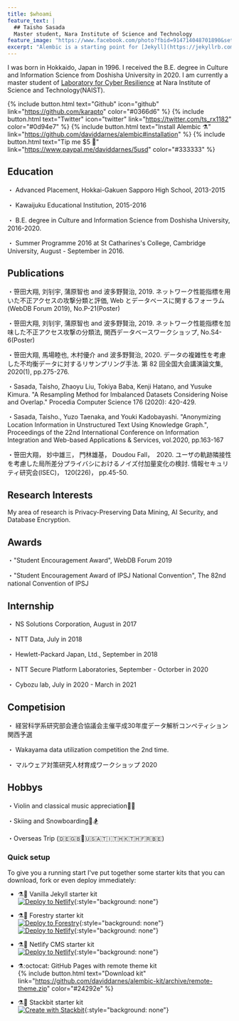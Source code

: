 ```yaml
---
title: $whoami
feature_text: |
  ## Taisho Sasada
  Master student, Nara Institute of Science and Technology 
feature_image: "https://www.facebook.com/photo?fbid=914714048701890&set=picfp.100004899093839"
excerpt: "Alembic is a starting point for [Jekyll](https://jekyllrb.com/) projects. Rather than starting from scratch, this boilerplate is designed to get the ball rolling immediately. Install it, configure it, tweak it, push it."
---
```




I was born in Hokkaido, Japan in 1996. I received the B.E. degree in Culture and Information Science from Doshisha University in 2020. 
I am currently a master student of [Laboratory for Cyber Resilience](https://iplab.naist.jp/) at Nara Institute of Science and Technology(NAIST).

{% include button.html text="Github" icon="github" link="https://github.com/karapto" color="#0366d6" %} {% include button.html text="Twitter" icon="twitter" link="https://twitter.com/ts_rx1182" color="#0d94e7" %} {% include button.html text="Install Alembic ⚗️" link="https://github.com/daviddarnes/alembic#installation" %} {% include button.html text="Tip me $5 💸" link="https://www.paypal.me/daviddarnes/5usd" color="#333333" %}

## Education
・ Advanced Placement, Hokkai-Gakuen Sapporo High School, 2013-2015

・ Kawaijuku Educational Institution, 2015-2016

・ B.E. degree in Culture and Information Science from Doshisha University, 2016-2020.

・ Summer Programme 2016 at St Catharines's College, Cambridge University, August - September in 2016.



## Publications
・笹田大翔, 刘钊宇, 蒲原智也 and 波多野賢治, 2019. ネットワーク性能指標を用いた不正アクセスの攻撃分類と評価, Web とデータベースに関するフォーラム (WebDB Forum 2019), No.P-21(Poster)

・笹田大翔, 刘钊宇, 蒲原智也 and 波多野賢治, 2019. ネットワーク性能指標を加味した不正アクセス攻撃の分類法, 関西データベースワークショップ, No.S4-6(Poster)

・笹田大翔, 馬場睦也, 木村優介 and 波多野賢治, 2020. データの複雑性を考慮した不均衡データに対するリサンプリング手法. 第 82 回全国大会講演論文集, 2020(1), pp.275-276.

・Sasada, Taisho, Zhaoyu Liu, Tokiya Baba, Kenji Hatano, and Yusuke Kimura. "A Resampling Method for Imbalanced Datasets Considering Noise and Overlap." Procedia Computer Science 176 (2020): 420-429.

・Sasada, Taisho., Yuzo Taenaka, and Youki Kadobayashi. "Anonymizing Location Information in Unstructured Text Using Knowledge Graph.", Proceedings of the 22nd International Conference on Information Integration and Web-based Applications & Services, vol.2020, pp.163-167

・笹田大翔， 妙中雄三， 門林雄基， Doudou Fall，　2020. ユーザの軌跡隣接性を考慮した局所差分プライバシにおけるノイズ付加量変化の検討. 情報セキュリティ研究会(ISEC)， 120(226)， pp.45-50.

## Research Interests
My area of research is Privacy-Preserving Data Mining, AI Security, and Database Encryption.

## Awards
・"Student Encouragement Award", WebDB Forum 2019

・"Student Encouragement Award of IPSJ National Convention", The 82nd national Convention of IPSJ

## Internship
・ NS Solutions Corporation, August in 2017

・ NTT Data, July in 2018

・ Hewlett-Packard Japan, Ltd., September in 2018

・ NTT Secure Platform Laboratories, September - Octorber in 2020

・ Cybozu lab, July in 2020 - March in 2021

## Competision
・ 経営科学系研究部会連合協議会主催平成30年度データ解析コンペティション関西予選

・ Wakayama data utilization competition the 2nd time.

・ マルウェア対策研究人材育成ワークショップ 2020

## Hobbys

・Violin and classical music appreciation🎻🎫

・Skiing and Snowboarding🎿🏂

・Overseas Trip (🇩🇪🇬🇧🏴󠁧󠁢󠁳󠁣󠁴󠁿🇺🇸🇦🇹🇮🇹🇭🇰🇹🇭🇫🇷🇧🇪)

### Quick setup

To give you a running start I've put together some starter kits that you can download, fork or even deploy immediately:

- ⚗️🍨 Vanilla Jekyll starter kit  
  [![Deploy to Netlify](https://www.netlify.com/img/deploy/button.svg)](https://app.netlify.com/start/deploy?repository=https://github.com/daviddarnes/alembic-kit){:style="background: none"}
- ⚗️🌲 Forestry starter kit  
  [![Deploy to Forestry](https://assets.forestry.io/import-to-forestry.svg)](https://app.forestry.io/quick-start?repo=daviddarnes/alembic-forestry-kit&engine=jekyll){:style="background: none"}  
  [![Deploy to Netlify](https://www.netlify.com/img/deploy/button.svg)](https://app.netlify.com/start/deploy?repository=https://github.com/daviddarnes/alembic-forestry-kit){:style="background: none"}
- ⚗️💠 Netlify CMS starter kit  
  [![Deploy to Netlify](https://www.netlify.com/img/deploy/button.svg)](https://app.netlify.com/start/deploy?repository=https://github.com/daviddarnes/alembic-netlifycms-kit&stack=cms){:style="background: none"}

- ⚗️:octocat: GitHub Pages with remote theme kit  
  {% include button.html text="Download kit" link="https://github.com/daviddarnes/alembic-kit/archive/remote-theme.zip" color="#24292e" %}
- ⚗️🚀 Stackbit starter kit  
  [![Create with Stackbit](https://assets.stackbit.com/badge/create-with-stackbit.svg)](https://app.stackbit.com/create?theme=https://github.com/daviddarnes/alembic-stackbit-kit){:style="background: none"}

